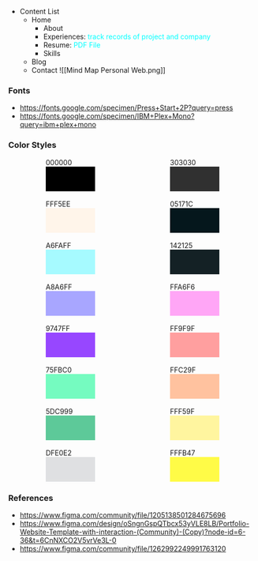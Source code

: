 -  Content List
	- Home
		- About
		- Experiences: <span style="color: aqua">track records of project and company</span>
		- Resume: <span style="color: aqua">PDF File</span>
		- Skills
	- Blog
	- Contact
![[Mind Map Personal Web.png]]
### Fonts
- https://fonts.google.com/specimen/Press+Start+2P?query=press
- https://fonts.google.com/specimen/IBM+Plex+Mono?query=ibm+plex+mono


### Color Styles
<div style="display: flex; justify-content: space-around;">
	<div>
		000000
		<div style="background:#000000; height: 50px;  width: 100px"></div>
		<br> 
		FFF5EE
		<div style="background:#FFF5EA; height: 50px;  width: 100px"></div>
		<br>
		A6FAFF
		<div style="background:#A6FAFF; height: 50px;  width: 100px"></div>
		<br>
		A8A6FF
		<div style="background:#A8A6FF; height: 50px;  width: 100px"></div>
		<br>
		9747FF
		<div style="background:#9747FF; height: 50px;  width: 100px"></div>
		<br>
		75FBC0
		<div style="background:#75FBC0; height: 50px;  width: 100px"></div>
		<br>
		5DC999
		<div style="background:#5DC999; height: 50px;  width: 100px"></div>
		<br>
		DFE0E2
		<div style="background:#DFE0E2; height: 50px;  width: 100px"></div>
	</div>
	<div>
		303030
		<div style="background:#303030; height: 50px;  width: 100px"></div>
		<br>
		05171C
		<div style="background:#05171C; height: 50px;  width: 100px"></div>
		<br>
		142125
		<div style="background:#142125; height: 50px;  width: 100px"></div>
		<br>
		FFA6F6
		<div style="background:#FFA6F6; height: 50px;  width: 100px"></div>
		<br>
		FF9F9F
		<div style="background:#FF9F9F; height: 50px;  width: 100px"></div>
		<br>
		FFC29F
		<div style="background:#FFC29F; height: 50px;  width: 100px"></div>
		<br>
		FFF59F
		<div style="background:#FFF59F; height: 50px;  width: 100px"></div>
		<br>
		FFFB47
		<div style="background:#FFFB47; height: 50px;  width: 100px"></div>
	</div>
</div>

### References
- https://www.figma.com/community/file/1205138501284675696
- https://www.figma.com/design/oSngnGspQTbcx53yVLE8LB/Portfolio-Website-Template-with-interaction-(Community)-(Copy)?node-id=6-36&t=6CnNXCO2V5vrVe3L-0
- https://www.figma.com/community/file/1262992249991763120



